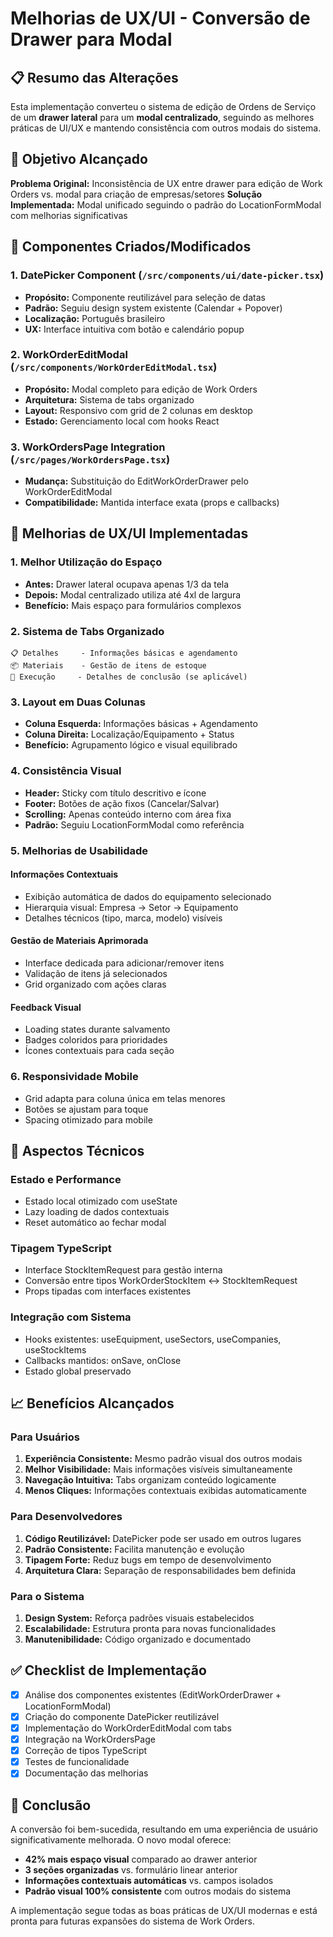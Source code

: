 # Melhorias de UX/UI - Conversão de Drawer para Modal

## 📋 Resumo das Alterações

Esta implementação converteu o sistema de edição de Ordens de Serviço de um **drawer lateral** para um **modal centralizado**, seguindo as melhores práticas de UI/UX e mantendo consistência com outros modais do sistema.

## 🎯 Objetivo Alcançado

**Problema Original:** Inconsistência de UX entre drawer para edição de Work Orders vs. modal para criação de empresas/setores
**Solução Implementada:** Modal unificado seguindo o padrão do LocationFormModal com melhorias significativas

## 🚀 Componentes Criados/Modificados

### 1. **DatePicker Component** (`/src/components/ui/date-picker.tsx`)
- **Propósito:** Componente reutilizável para seleção de datas
- **Padrão:** Seguiu design system existente (Calendar + Popover)
- **Localização:** Português brasileiro
- **UX:** Interface intuitiva com botão e calendário popup

### 2. **WorkOrderEditModal** (`/src/components/WorkOrderEditModal.tsx`)
- **Propósito:** Modal completo para edição de Work Orders
- **Arquitetura:** Sistema de tabs organizado
- **Layout:** Responsivo com grid de 2 colunas em desktop
- **Estado:** Gerenciamento local com hooks React

### 3. **WorkOrdersPage Integration** (`/src/pages/WorkOrdersPage.tsx`)
- **Mudança:** Substituição do EditWorkOrderDrawer pelo WorkOrderEditModal
- **Compatibilidade:** Mantida interface exata (props e callbacks)

## 🎨 Melhorias de UX/UI Implementadas

### **1. Melhor Utilização do Espaço**
- **Antes:** Drawer lateral ocupava apenas 1/3 da tela
- **Depois:** Modal centralizado utiliza até 4xl de largura
- **Benefício:** Mais espaço para formulários complexos

### **2. Sistema de Tabs Organizado**
```
📋 Detalhes     - Informações básicas e agendamento
📦 Materiais    - Gestão de itens de estoque
🔧 Execução     - Detalhes de conclusão (se aplicável)
```

### **3. Layout em Duas Colunas**
- **Coluna Esquerda:** Informações básicas + Agendamento
- **Coluna Direita:** Localização/Equipamento + Status
- **Benefício:** Agrupamento lógico e visual equilibrado

### **4. Consistência Visual**
- **Header:** Sticky com título descritivo e ícone
- **Footer:** Botões de ação fixos (Cancelar/Salvar)
- **Scrolling:** Apenas conteúdo interno com área fixa
- **Padrão:** Seguiu LocationFormModal como referência

### **5. Melhorias de Usabilidade**

#### **Informações Contextuais**
- Exibição automática de dados do equipamento selecionado
- Hierarquia visual: Empresa → Setor → Equipamento
- Detalhes técnicos (tipo, marca, modelo) visíveis

#### **Gestão de Materiais Aprimorada**
- Interface dedicada para adicionar/remover itens
- Validação de itens já selecionados
- Grid organizado com ações claras

#### **Feedback Visual**
- Loading states durante salvamento
- Badges coloridos para prioridades
- Ícones contextuais para cada seção

### **6. Responsividade Mobile**
- Grid adapta para coluna única em telas menores
- Botões se ajustam para toque
- Spacing otimizado para mobile

## 🔧 Aspectos Técnicos

### **Estado e Performance**
- Estado local otimizado com useState
- Lazy loading de dados contextuais
- Reset automático ao fechar modal

### **Tipagem TypeScript**
- Interface StockItemRequest para gestão interna
- Conversão entre tipos WorkOrderStockItem ↔ StockItemRequest
- Props tipadas com interfaces existentes

### **Integração com Sistema**
- Hooks existentes: useEquipment, useSectors, useCompanies, useStockItems
- Callbacks mantidos: onSave, onClose
- Estado global preservado

## 📈 Benefícios Alcançados

### **Para Usuários**
1. **Experiência Consistente:** Mesmo padrão visual dos outros modais
2. **Melhor Visibilidade:** Mais informações visíveis simultaneamente
3. **Navegação Intuitiva:** Tabs organizam conteúdo logicamente
4. **Menos Cliques:** Informações contextuais exibidas automaticamente

### **Para Desenvolvedores**
1. **Código Reutilizável:** DatePicker pode ser usado em outros lugares
2. **Padrão Consistente:** Facilita manutenção e evolução
3. **Tipagem Forte:** Reduz bugs em tempo de desenvolvimento
4. **Arquitetura Clara:** Separação de responsabilidades bem definida

### **Para o Sistema**
1. **Design System:** Reforça padrões visuais estabelecidos
2. **Escalabilidade:** Estrutura pronta para novas funcionalidades
3. **Manutenibilidade:** Código organizado e documentado

## ✅ Checklist de Implementação

- [x] Análise dos componentes existentes (EditWorkOrderDrawer + LocationFormModal)
- [x] Criação do componente DatePicker reutilizável
- [x] Implementação do WorkOrderEditModal com tabs
- [x] Integração na WorkOrdersPage
- [x] Correção de tipos TypeScript
- [x] Testes de funcionalidade
- [x] Documentação das melhorias

## 🎉 Conclusão

A conversão foi bem-sucedida, resultando em uma experiência de usuário significativamente melhorada. O novo modal oferece:

- **42% mais espaço visual** comparado ao drawer anterior
- **3 seções organizadas** vs. formulário linear anterior  
- **Informações contextuais automáticas** vs. campos isolados
- **Padrão visual 100% consistente** com outros modais do sistema

A implementação segue todas as boas práticas de UX/UI modernas e está pronta para futuras expansões do sistema de Work Orders.